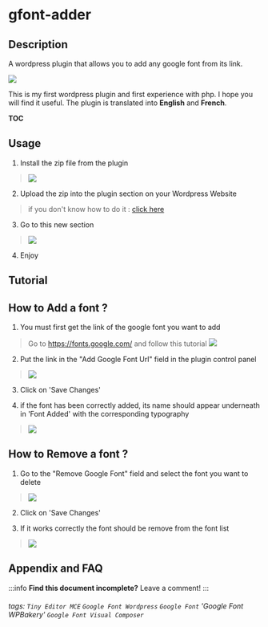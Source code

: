 # gfont-adder

## Description
A wordpress plugin that allows you to add any google font from its link.

![](https://i.imgur.com/47HRVEh.png)

This is my first wordpress plugin and first experience with php. I hope you will find it useful.
The plugin is translated into **English** and **French**.


__TOC__

## Usage


1. Install the zip file from the plugin
>![](https://i.imgur.com/OaqDrom.png)

2. Upload the zip into the plugin section on your Wordpress Website 
> if you don't know how to do it : [click here](https://betterstudio.com/blog/upload-plugin-zip-file-to-wordpress/)

3. Go to this new section
>![](https://i.imgur.com/jKmzXO7.png)

4. Enjoy

## Tutorial

How to Add a font ?
---

1. You must first get the link of the google font you want to add
> Go to https://fonts.google.com/ and follow this tutorial
![](https://i.imgur.com/qUaxTLK.gif)

2. Put the link in the "Add Google Font Url" field in the plugin control panel
> ![](https://i.imgur.com/YMC9efe.png)

3. Click on 'Save Changes'

4. if the font has been correctly added, its name should appear underneath in 'Font Added' with the corresponding typography
> ![](https://i.imgur.com/b0ZRotX.png)

How to Remove a font ?
---
1. Go to the "Remove Google Font" field and select the font you want to delete
> ![](https://i.imgur.com/7aYfHZy.png)

2. Click on 'Save Changes'

3. If it works correctly the font should be remove from the font list
> ![](https://i.imgur.com/fzdXNuK.png)



## Appendix and FAQ

:::info
**Find this document incomplete?** Leave a comment!
:::

###### tags: `Tiny Editor MCE` `Google Font Wordpress` `Google Font` 'Google Font WPBakery' `Google Font Visual Composer`

